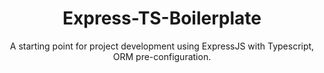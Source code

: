 <div align="center">
  <h1>Express-TS-Boilerplate</h1>

  <p>A starting point for project development using ExpressJS with Typescript, ORM pre-configuration.</p>
</div>
